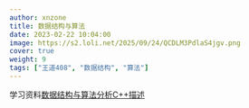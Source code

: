 ```yaml
---
author: xnzone 
title: 数据结构与算法
date: 2023-02-22 10:04:00
image: https://s2.loli.net/2025/09/24/QCDLM3PdlaS4jgv.png
cover: true
weight: 9
tags: ["王道408", "数据结构", "算法"]
---
```


学习资料[数据结构与算法分析C++描述](https://book.douban.com/subject/1909336/)